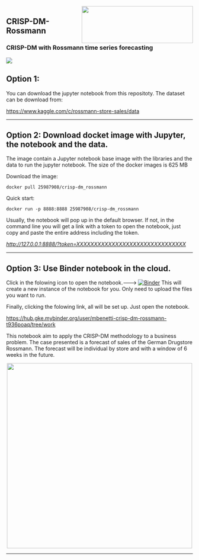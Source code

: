 <img align="right" width="300" height="100" src="https://www.rossmann.de/dam/jcr:0d0bb06a-8527-4d7c-ac70-7cb60e7d0007/ROSSMANN_Wort_Bild_Claim_Schutz_L_cmyk.2018-09-21-09-58-28.jpg">

## CRISP-DM-Rossmann
### CRISP-DM with Rossmann time series forecasting
![](https://facebook.github.io/prophet/static/quick_start_files/quick_start_12_0.png)

## Option 1:
You can download the jupyter notebook from this repositoty. The dataset can be download from:

https://www.kaggle.com/c/rossmann-store-sales/data

***
## Option 2: Download docket image with Jupyter, the notebook and the data.
The image contain a Jupyter notebook base image with the libraries and the data to run the jupyter notebook. The size of the docker images is 625 MB

Download the image:

`docker pull 25987908/crisp-dm_rossmann`

Quick start:

`docker run -p 8888:8888 25987908/crisp-dm_rossmann`

Usually, the notebook will pop up in the default browser. If not, in the command line you will get a link with a token to open the notebook, just copy and paste the entire address including the token.

*http://127.0.0.1:8888/?token=XXXXXXXXXXXXXXXXXXXXXXXXXXXXXXX*

***
## Option 3: Use Binder notebook in the cloud.

Click in the folowing icon to open the notebook.---> [![Binder](https://mybinder.org/badge_logo.svg)](https://mybinder.org/v2/gh/mbenetti/CRISP-DM-Rossmann/master) This will create a new instance of the notebook for you. Only need to upload the files you want to run.

Finally, clicking the folowing link, all will be set up. Just open the notebook.

https://hub.gke.mybinder.org/user/mbenetti-crisp-dm-rossmann-t936poaq/tree/work

This notebook aim to apply the CRISP-DM methodology to a business problem. The case presented is a forecast of sales of the German Drugstore Rossmann. The forecast will be individual by store and with a window of 6 weeks in the future. 



<p align="center">
  <img width="500" height="500" src="https://www.researchgate.net/profile/Klemen_Kenda/publication/320100474/figure/fig1/AS:614088057040898@1523421410342/Cross-Industry-Standard-Process-for-Data-Mining-CRISP-DM-12.png">
</p>

***


